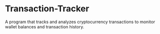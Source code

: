 # Transaction-Tracker
A program that tracks and analyzes cryptocurrency transactions to monitor wallet balances and transaction history.
